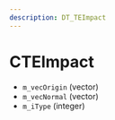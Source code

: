 ```yaml
---
description: DT_TEImpact
---
```


# CTEImpact


* `m_vecOrigin` (vector)
* `m_vecNormal` (vector)
* `m_iType` (integer)